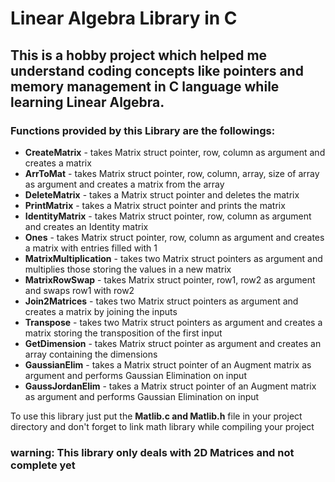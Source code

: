 # Linear Algebra Library in C

## This is a hobby project which helped me understand coding concepts like pointers and memory management in C language while learning Linear Algebra.

### Functions provided by this Library are the followings:

- **CreateMatrix** - takes Matrix struct pointer, row, column as argument and creates a matrix
- **ArrToMat** - takes Matrix struct pointer, row, column, array, size of array as argument and creates a matrix from the array
- **DeleteMatrix** - takes a Matrix struct pointer and deletes the matrix
- **PrintMatrix** - takes a Matrix struct pointer and prints the matrix
- **IdentityMatrix** - takes Matrix struct pointer, row, column as argument and creates an Identity matrix
- **Ones** - takes Matrix struct pointer, row, column as argument and creates a matrix with entries filled with 1
- **MatrixMultiplication** - takes two Matrix struct pointers as argument and multiplies those storing the values in a new matrix
- **MatrixRowSwap** - takes Matrix struct pointer, row1, row2 as argument and swaps row1 with row2
- **Join2Matrices** - takes two Matrix struct pointers as argument and creates a matrix by joining the inputs
- **Transpose** - takes two Matrix struct pointers as argument and creates a matrix storing the transposition of the first input
- **GetDimension** - takes Matrix struct pointer as argument and creates an array containing the dimensions
- **GaussianElim** - takes a Matrix struct pointer of an Augment matrix as argument and performs Gaussian Elimination on input
- **GaussJordanElim** - takes a Matrix struct pointer of an Augment matrix as argument and performs Gaussian Elimination on input

To use this library just put the **Matlib.c and Matlib.h** file in your project directory and don't forget to link math library while compiling your project

### warning: This library only deals with 2D Matrices and not complete yet

